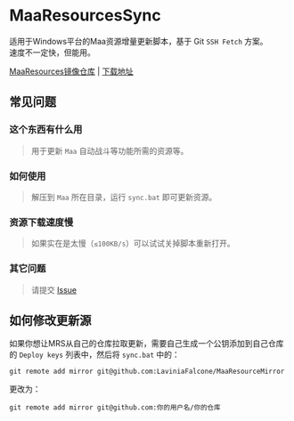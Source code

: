 # MaaResourcesSync

适用于Windows平台的Maa资源增量更新脚本，基于 Git `SSH Fetch` 方案。  
速度不一定快，但能用。

[MaaResources镜像仓库](https://github.com/LaviniaFalcone/MaaResourceMirror) | [下载地址](https://github.com/LaviniaFalcone/MaaResourceSync/releases)

## 常见问题

### 这个东西有什么用
> 用于更新 `Maa` 自动战斗等功能所需的资源等。

### 如何使用 
> 解压到 `Maa` 所在目录，运行 `sync.bat` 即可更新资源。


### 资源下载速度慢
> 如果实在是太慢（`≤100KB/s`）可以试试关掉脚本重新打开。

### 其它问题
> 请提交 [Issue](https://github.com/LaviniaFalcone/MaaResourceSync/issues)

## 如何修改更新源
如果你想让MRS从自己的仓库拉取更新，需要自己生成一个公钥添加到自己仓库的 `Deploy keys` 列表中，然后将 `sync.bat` 中的：
```shell
git remote add mirror git@github.com:LaviniaFalcone/MaaResourceMirror
```
更改为：
```shell
git remote add mirror git@github.com:你的用户名/你的仓库
```
